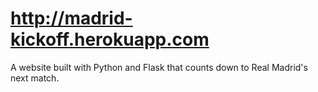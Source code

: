 # http://madrid-kickoff.herokuapp.com
A website built with Python and Flask that counts down to Real Madrid's next match.
